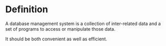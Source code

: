 # Definition
A database management system is a collection of inter-related data and a set of programs to access or manipulate those data.

It should be both convenient as well as efficient.
